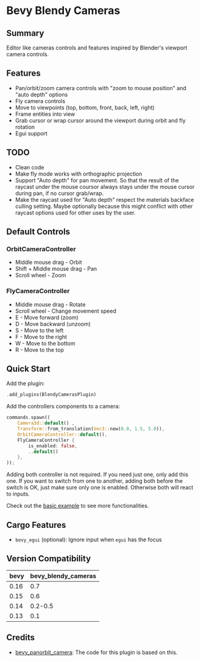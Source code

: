 # Bevy Blendy Cameras

## Summary

Editor like cameras controls and features inspired by Blender's viewport 
camera controls.

## Features

- Pan/orbit/zoom camera controls with "zoom to mouse position" and 
  "auto depth" options
- Fly camera controls
- Move to viewpoints (top, bottom, front, back, left, right)
- Frame entities into view
- Grab cursor or wrap cursor around the viewport during orbit and fly rotation
- Egui support

## TODO

- Clean code
- Make fly mode works with orthographic projection
- Support "Auto depth" for pan movement. So that the result of the raycast under the mouse coursor always stays under the mouse cursor during pan, if no cursor grab/wrap.
- Make the raycast used for "Auto depth" respect the materials backface culling setting. Maybe optionally because this might conflict with other raycast options used for other uses by the user.

## Default Controls

### OrbitCameraController

- Middle mouse drag - Orbit
- Shift + Middle mouse drag - Pan
- Scroll wheel - Zoom

### FlyCameraController

- Middle mouse drag - Rotate
- Scroll wheel - Change movement speed
- E - Move forward (zoom)
- D - Move backward (unzoom)
- S - Move to the left
- F - Move to the right
- W - Move to the bottom
- R - Move to the top

## Quick Start

Add the plugin:
```rust ignore
.add_plugins(BlendyCamerasPlugin)
```

Add the controllers components to a camera:
``` rust ignore
commands.spawn((
    Camera3d::default() ,
    Transform::from_translation(Vec3::new(0.0, 1.5, 5.0)),
    OrbitCameraController::default(),
    FlyCameraController {
        is_enabled: false,
        ..default()
    },
));
```
Adding both controller is not required. If you need just one, only add this one.
If you want to switch from one to another, adding both before the switch is OK,
just make sure only one is enabled. Otherwise both will react to inputs.

Check out the [basic example](https://github.com/thmxv/bevy_blendy_cameras/tree/master/examples/basic.rs) 
to see more functionalities.

## Cargo Features

- `bevy_egui` (optional): Ignore input when `egui` has the focus

## Version Compatibility

| bevy | bevy_blendy_cameras |
|------|---------------------|
| 0.16 | 0.7                 |
| 0.15 | 0.6                 |
| 0.14 | 0.2-0.5             |
| 0.13 | 0.1                 |

## Credits

- [bevy_panorbit_camera](https://github.com/Plonq/bevy_panorbit_camera): The 
code for this plugin is based on this.
